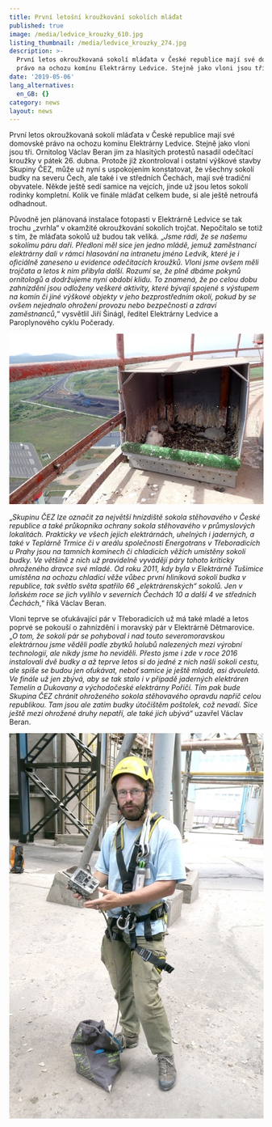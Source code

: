 ```yaml
---
title: První letošní kroužkování sokolích mláďat
published: true
image: /media/ledvice_krouzky_610.jpg
listing_thumbnail: /media/ledvice_krouzky_274.jpg
description: >-
  První letos okroužkovaná sokolí mláďata v České republice mají své domovské
  právo na ochozu komínu Elektrárny Ledvice. Stejně jako vloni jsou tři. 
date: '2019-05-06'
lang_alternatives:
  en_GB: {}
category: news
layout: news
---
```

První letos okroužkovaná sokolí mláďata v České republice mají své domovské právo na ochozu komínu Elektrárny Ledvice. Stejně jako vloni jsou tři. Ornitolog Václav Beran jim za hlasitých protestů nasadil odečítací kroužky v pátek 26. dubna. Protože již zkontroloval i ostatní výškové stavby Skupiny ČEZ, může už nyní s uspokojením konstatovat, že všechny sokolí budky na severu Čech, ale také i ve středních Čechách, mají své tradiční obyvatele. Někde ještě sedí samice na vejcích, jinde už jsou letos sokolí rodinky kompletní. Kolik ve finále mláďat celkem bude, si ale ještě netroufá odhadnout.

Původně jen plánovaná instalace fotopasti v Elektrárně Ledvice se tak trochu „zvrhla“ v okamžité okroužkování sokolích trojčat. Nepočítalo se totiž s tím, že mláďata sokolů už budou tak veliká. „_Jsme rádi, že se našemu sokolímu páru daří. Předloni měl sice jen jedno mládě, jemuž zaměstnanci elektrárny dali v rámci hlasování na intranetu jméno Ledvík, které je i oficiálně zaneseno u evidence odečítacích kroužků. Vloni jsme ovšem měli trojčata a letos k nim přibyla další. Rozumí se, že plně dbáme pokynů ornitologů a dodržujeme nyní období klidu. To znamená, že po celou dobu zahnízdění jsou odloženy veškeré aktivity, které bývají spojené s výstupem na komín či jiné výškové objekty v jeho bezprostředním okolí, pokud by se ovšem nejednalo ohrožení provozu nebo bezpečnosti a zdraví zaměstnanců_,“ vysvětlil Jiří Šinágl, ředitel Elektrárny Ledvice a Paroplynového cyklu Počerady.

![Sokolí mláďata v hnízdní budce na komíně](/media/ledvice_sokol_budka_610.jpg "Sokolí mláďata před kroužkováním")

„_Skupinu ČEZ lze označit za největší hnízdiště sokola stěhovavého v České republice a také průkopníka ochrany sokola stěhovavého v průmyslových lokalitách. Prakticky ve všech jejích elektrárnách, uhelných i jaderných, a také v Teplárně Trmice či v areálu společnosti Energotrans v Třeboradicích u Prahy jsou na tamních komínech či chladicích věžích umístěny sokolí budky. Ve většině z nich už pravidelně vyvádějí páry tohoto kriticky ohroženého dravce své mladé. Od roku 2011, kdy byla v Elektrárně Tušimice umístěna na ochozu chladicí věže vůbec první hliníková sokolí budka v republice, tak světlo světa spatřilo 66 „elektrárenských“ sokolů. Jen v loňském roce se jich vylíhlo v severních Čechách 10 a další 4 ve středních Čechách_,“ říká Václav Beran. 

Vloni teprve se oťukávající pár v Třeboradicích už má také mladé a letos poprvé se pokouší o zahnízdění i moravský pár v Elektrárně Dětmarovice. „_O tom, že sokolí pár se pohyboval i nad touto severomoravskou elektrárnou jsme věděli podle zbytků holubů nalezených mezi výrobní technologií, ale nikdy jsme ho neviděli. Přesto jsme i zde v roce 2016 instalovali dvě budky a až teprve letos si do jedné z nich našli sokoli cestu, ale spíše se budou jen oťukávat, neboť samice je ještě mladá, asi dvouletá. Ve finále už jen zbývá, aby se tak stalo i v případě jaderných elektráren Temelín a Dukovany a východočeské elektrárny Poříčí. Tím pak bude Skupina ČEZ chránit ohroženého sokola stěhovavého opravdu napříč celou republikou. Tam jsou ale zatím budky útočištěm poštolek, což nevadí. Sice ještě mezi ohrožené druhy nepatří, ale také jich ubývá_“ uzavřel Václav Beran.

![Václav Beran s fotopastí](/media/vaclav_beran_fotopast.jpg "Připraveno na instalaci fotopasti k sokolí budce")
